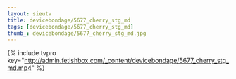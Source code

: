 ```yaml
--- 
layout: sieutv
title: devicebondage/5677_cherry_stg_md
tags: [devicebondage/5677_cherry_stg_md]
thumb_: devicebondage/5677_cherry_stg_md.jpg
---
```

{% include tvpro key="http://admin.fetishbox.com/_content/devicebondage/5677_cherry_stg_md.mp4" %} 
